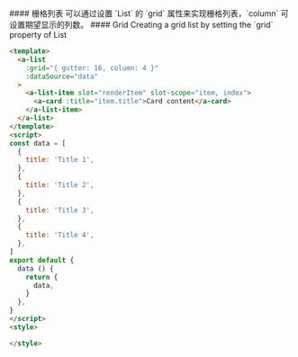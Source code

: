 <cn>
#### 栅格列表
可以通过设置 `List` 的 `grid` 属性来实现栅格列表，`column` 可设置期望显示的列数。
</cn>

<us>
#### Grid
Creating a grid list by setting the `grid` property of List
</us>

```html
<template>
  <a-list
    :grid="{ gutter: 16, column: 4 }"
    :dataSource="data"
  >
    <a-list-item slot="renderItem" slot-scope="item, index">
      <a-card :title="item.title">Card content</a-card>
    </a-list-item>
  </a-list>
</template>
<script>
const data = [
  {
    title: 'Title 1',
  },
  {
    title: 'Title 2',
  },
  {
    title: 'Title 3',
  },
  {
    title: 'Title 4',
  },
]
export default {
  data () {
    return {
      data,
    }
  },
}
</script>
<style>

</style>
```
